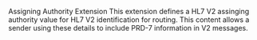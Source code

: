 Assigning Authority Extension
This extension defines a HL7 V2 assinging authority value for HL7 V2 identification for routing.
This content allows a sender using these details to include PRD-7 information in V2 messages.


